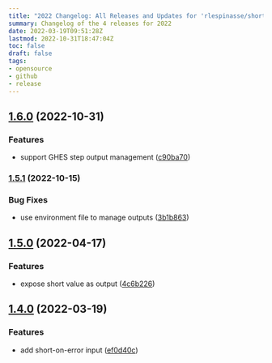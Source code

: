 ```yaml
---
title: "2022 Changelog: All Releases and Updates for 'rlespinasse/shortify-git-revision'"
summary: Changelog of the 4 releases for 2022
date: 2022-03-19T09:51:28Z
lastmod: 2022-10-31T18:47:04Z
toc: false
draft: false
tags:
- opensource
- github
- release
---
```

## [1.6.0](https://github.com/rlespinasse/shortify-git-revision/compare/v1.5.1...v1.6.0) (2022-10-31)


### Features

* support GHES step output management ([c90ba70](https://github.com/rlespinasse/shortify-git-revision/commit/c90ba7007ef6c152254d10b9f1a327966ab13077))



### [1.5.1](https://github.com/rlespinasse/shortify-git-revision/compare/v1.5.0...v1.5.1) (2022-10-15)


### Bug Fixes

* use environment file to manage outputs ([3b1b863](https://github.com/rlespinasse/shortify-git-revision/commit/3b1b863e54d4ecfdb4b86f8b76e9635a1e3fd595))



## [1.5.0](https://github.com/rlespinasse/shortify-git-revision/compare/v1.4.0...v1.5.0) (2022-04-17)


### Features

* expose short value as output ([4c6b226](https://github.com/rlespinasse/shortify-git-revision/commit/4c6b2268481563955f41ed7be3373fefaced1726))



## [1.4.0](https://github.com/rlespinasse/shortify-git-revision/compare/v1.3.0...v1.4.0) (2022-03-19)


### Features

* add short-on-error input ([ef0d40c](https://github.com/rlespinasse/shortify-git-revision/commit/ef0d40cdf6dcb5fc6a4df2b8c3acd6c3278f27f4))



